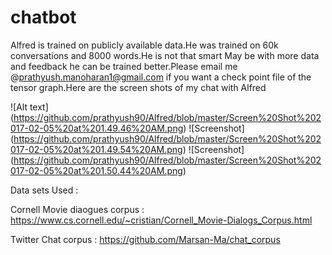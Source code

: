 # chatbot

Alfred is trained on publicly available data.He was trained on 60k conversations and 8000 words.He is not that smart May be with more data and feedback he can be trained better.Please email me @prathyush.manoharan1@gmail.com if you want a check point file of the tensor graph.Here are the screen shots of my chat with Alfred

![Alt text] (https://github.com/prathyush90/Alfred/blob/master/Screen%20Shot%202017-02-05%20at%201.49.46%20AM.png)
![Screenshot] (https://github.com/prathyush90/Alfred/blob/master/Screen%20Shot%202017-02-05%20at%201.49.54%20AM.png)
![Screenshot] (https://github.com/prathyush90/Alfred/blob/master/Screen%20Shot%202017-02-05%20at%201.50.44%20AM.png)



Data sets Used :


Cornell Movie diaogues corpus : https://www.cs.cornell.edu/~cristian/Cornell_Movie-Dialogs_Corpus.html


Twitter Chat corpus           : https://github.com/Marsan-Ma/chat_corpus   
